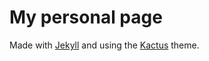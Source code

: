 # My personal page

Made with [Jekyll](https://github.com/jekyll/jekyll) and using the [Kactus](https://github.com/nickbalestra/kactus) theme.
